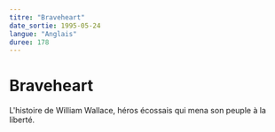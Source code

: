 ```yaml
---
titre: "Braveheart"
date_sortie: 1995-05-24
langue: "Anglais"
duree: 178
---
```


# Braveheart

L'histoire de William Wallace, héros écossais qui mena son peuple à la liberté.